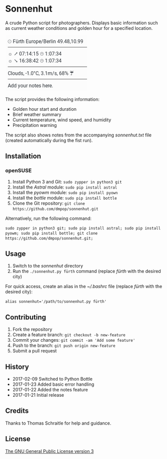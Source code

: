 # Sonnenhut

A crude Python script for photographers. Displays basic information such as current weather conditions and golden hour for a specified location.

<img src="sonnenhut.png" alt="Sonnenhut">

The script provides the following information:

 - Golden hour start and duration
 - Brief weather summary
 - Current temperature, wind speed, and humidity
 - Precipitation warning

The script also shows notes from the accompanying *sonnenhut.txt* file (created automatically during the fist run).

## Installation

### openSUSE

1. Install Python 3 and Git: `sudo zypper in python3 git`
2. Install the *Astral* module: `sudo pip install astral`
3. Install the *pyowm* module: `sudo pip install pyown`
4. Install the *bottle* module: `sudo pip install bottle`
5. Clone the Git repository: `git clone https://github.com/dmpop/sonnenhut.git`

Alternatively, run the following command:

    sudo zypper in python3 git; sudo pip install astral; sudo pip install
    pyowm; sudo pip install bottle; git clone https://github.com/dmpop/sonnenhut.git;

## Usage

1. Switch to the *sonnenhut* directory
2. Run the `./sonnenhut.py fürth` command (replace *fürth* with the desired city)

For quick access, create an alias in the *~/.bashrc* file (replace *fürth* with the desired city):

    alias sonnenhut='/path/to/sonnenhut.py fürth'

## Contributing

1. Fork the repository
2. Create a feature branch: `git checkout -b new-feature`
3. Commit your changes: `git commit -am 'Add some feature'`
4. Push to the branch: `git push origin new-feature`
5. Submit a pull request

## History

 - 2017-02-09 Switched to Python Bottle
 - 2017-01-23 Added basic error handling
 - 2017-01-22 Added the notes feature
 - 2017-01-21 Initial release

## Credits

Thanks to Thomas Schraitle for help and guidance.

## License

[The GNU General Public License version 3](https://www.gnu.org/licenses/gpl-3.0.txt)
